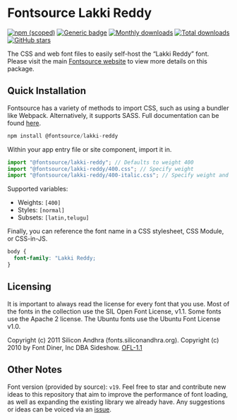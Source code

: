 # Fontsource Lakki Reddy

[![npm (scoped)](https://img.shields.io/npm/v/@fontsource/lakki-reddy?color=brightgreen)](https://www.npmjs.com/package/@fontsource/lakki-reddy) [![Generic badge](https://img.shields.io/badge/fontsource-passing-brightgreen)](https://github.com/fontsource/fontsource) [![Monthly downloads](https://badgen.net/npm/dm/@fontsource/lakki-reddy)](https://github.com/fontsource/fontsource) [![Total downloads](https://badgen.net/npm/dt/@fontsource/lakki-reddy)](https://github.com/fontsource/fontsource) [![GitHub stars](https://img.shields.io/github/stars/fontsource/fontsource.svg?style=social&label=Star)](https://github.com/fontsource/fontsource/stargazers)

The CSS and web font files to easily self-host the “Lakki Reddy” font. Please visit the main [Fontsource website](https://fontsource.org/fonts/lakki-reddy) to view more details on this package.

## Quick Installation

Fontsource has a variety of methods to import CSS, such as using a bundler like Webpack. Alternatively, it supports SASS. Full documentation can be found [here](https://beta.fontsource.org/docs/getting-started/introduction).

```javascript
npm install @fontsource/lakki-reddy
```

Within your app entry file or site component, import it in.

```javascript
import "@fontsource/lakki-reddy"; // Defaults to weight 400
import "@fontsource/lakki-reddy/400.css"; // Specify weight
import "@fontsource/lakki-reddy/400-italic.css"; // Specify weight and style

```

Supported variables:
- Weights: `[400]`
- Styles: `[normal]`
- Subsets: `[latin,telugu]`

Finally, you can reference the font name in a CSS stylesheet, CSS Module, or CSS-in-JS.

```css
body {
  font-family: "Lakki Reddy;
}
```

## Licensing
It is important to always read the license for every font that you use.
Most of the fonts in the collection use the SIL Open Font License, v1.1. Some fonts use the Apache 2 license. The Ubuntu fonts use the Ubuntu Font License v1.0.

Copyright (c) 2011 Silicon Andhra (fonts.siliconandhra.org). Copyright (c) 2010 by Font Diner, Inc DBA Sideshow.
[OFL-1.1](http://scripts.sil.org/OFL)

## Other Notes
Font version (provided by source): `v19`.
Feel free to star and contribute new ideas to this repository that aim to improve the performance of font loading, as well as expanding the existing library we already have. Any suggestions or ideas can be voiced via an [issue](https://github.com/fontsource/fontsource/issues).